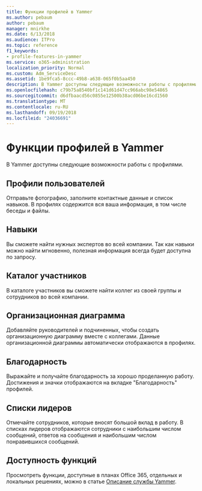 ```yaml
---
title: Функции профилей в Yammer
ms.author: pebaum
author: pebaum
manager: mnirkhe
ms.date: 6/13/2018
ms.audience: ITPro
ms.topic: reference
f1_keywords:
- profile-features-in-yammer
ms.service: o365-administration
localization_priority: Normal
ms.custom: Adm_ServiceDesc
ms.assetid: 1be9fca5-8ccc-49b8-a638-065f0b5aa450
description: В Yammer доступны следующие возможности работы с профилями.
ms.openlocfilehash: c79b75a8540bf1c141d61d47cc966abc98e54865
ms.sourcegitcommit: d6dfbaacd56c0855e12500b38acd06be16cd1560
ms.translationtype: MT
ms.contentlocale: ru-RU
ms.lasthandoff: 09/19/2018
ms.locfileid: "24036691"
---
```

# <a name="profile-features-in-yammer"></a>Функции профилей в Yammer

В Yammer доступны следующие возможности работы с профилями.
  
## <a name="user-profiles"></a>Профили пользователей
<a name="bkmk_UserProfiles"> </a>

Отправьте фотографию, заполните контактные данные и список навыков. В профилях содержится вся ваша информация, в том числе беседы и файлы.
  
## <a name="expertise"></a>Навыки
<a name="bkmk_Expertise"> </a>

Вы сможете найти нужных экспертов во всей компании. Так как навыки можно найти мгновенно, полезная информация всегда будет доступна по запросу.
  
## <a name="member-directory"></a>Каталог участников
<a name="bkmk_MemberDirectory"> </a>

В каталоге участников вы сможете найти коллег из своей группы и сотрудников во всей компании.
  
## <a name="org-chart"></a>Организационная диаграмма
<a name="bkmk_OrgChart"> </a>

Добавляйте руководителей и подчиненных, чтобы создать организационную диаграмму вместе с коллегами. Данные организационной диаграммы автоматически отображаются в профилях.
  
## <a name="praise"></a>Благодарность
<a name="bkmk_Praise"> </a>

Выражайте и получайте благодарность за хорошо проделанную работу. Достижения и значки отображаются на вкладке "Благодарность" профилей.
  
## <a name="leaderboards"></a>Списки лидеров
<a name="bkmk_Leaderboards"> </a>

Отмечайте сотрудников, которые вносят большой вклад в работу. В списках лидеров отображаются сотрудники с наибольшим числом сообщений, ответов на сообщения и наибольшим числом понравившихся сообщений.
  
## <a name="feature-availability"></a>Доступность функций
<a name="bkmk_Leaderboards"> </a>

Просмотреть функции, доступные в планах Office 365, отдельных и локальных решениях, можно в статье [Описание службы Yammer](yammer-service-description.md).
  

